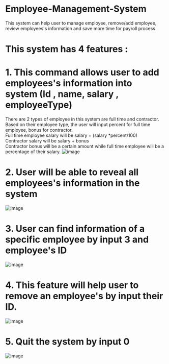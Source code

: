 # Employee-Management-System
This system can help user to manage employee, remove/add employee, review employees's information and save more time for payroll process 
# This system has 4 features :
# 1. This command allows user to add employees's information into system  (Id , name, salary , employeeType) 
There are 2 types of employee in this system are full time and contractor. Based on their employee type, the user will input percent for full time employee, bonus for contractor.   
Full time employee salary will be salary + (salary *percent/100)     
Contractor salary will be salary + bonus     
Contractor bonus will be a certain amount while full time employee will be a percentage of their salary. 
![image](https://user-images.githubusercontent.com/99052999/154470248-bc26cca6-47fe-4ac2-8727-521da10fd205.png)
# 2. User will be able to reveal all employees's information in the system 
![image](https://user-images.githubusercontent.com/99052999/154470325-a5c8786e-b7a3-49d0-8efa-d912d105fc0f.png)
# 3. User can find information of a specific employee by input 3 and employee's ID
![image](https://user-images.githubusercontent.com/99052999/154470402-18454745-ef8d-4eae-a33a-129d029a6d42.png)
# 4. This feature will help user to remove an employee's by input their ID. 

![image](https://user-images.githubusercontent.com/99052999/154470543-38f3f519-64f1-4eda-b3b7-9668f2586dcf.png)

# 5. Quit the system by input 0
![image](https://user-images.githubusercontent.com/99052999/154470577-c20dd3c3-2a4f-4ea4-a109-10ebe271ed13.png)
